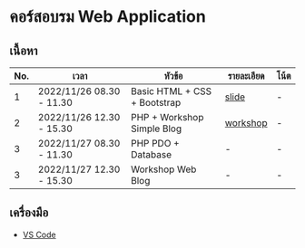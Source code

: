 # คอร์สอบรม Web Application

## เนื้อหา

| No. | เวลา | หัวข้อ | รายละเอียด | โน้ต |
| ------ | ------ |------ |------ |------ |
| 1 | 2022/11/26 08.30 - 11.30 | Basic HTML + CSS + Bootstrap | [slide](https://docs.google.com/presentation/d/1rinKfWdBZsMlSqnOvMhqJLBdIKbVpKGpnfSd16cvCuo/edit?usp=sharing) | - |
| 2 | 2022/11/26 12.30 - 15.30 | PHP + Workshop Simple Blog | [workshop](https://github.com/docxed/webapp-train/wiki/workshop-simpleblog) | - |
| 3 | 2022/11/27 08.30 - 11.30 | PHP PDO + Database | - | - |
| 3 | 2022/11/27 12.30 - 15.30 | Workshop Web Blog | - | - |

## เครื่องมือ

- [VS Code](https://code.visualstudio.com/)
